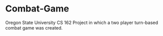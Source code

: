 # Combat-Game
Oregon State University CS 162 Project in which a two player turn-based combat game was created.
